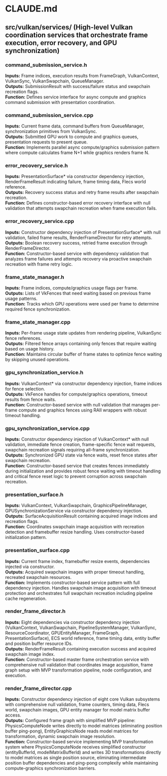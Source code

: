 # CLAUDE.md

## src/vulkan/services/ (High-level Vulkan coordination services that orchestrate frame execution, error recovery, and GPU synchronization)

### command_submission_service.h
**Inputs:** Frame indices, execution results from FrameGraph, VulkanContext, VulkanSync, VulkanSwapchain, QueueManager.  
**Outputs:** SubmissionResult with success/failure status and swapchain recreation flags.  
**Function:** Defines service interface for async compute and graphics command submission with presentation coordination.

### command_submission_service.cpp
**Inputs:** Current frame data, command buffers from QueueManager, synchronization primitives from VulkanSync.  
**Outputs:** Submitted GPU work to compute and graphics queues, presentation requests to present queue.  
**Function:** Implements parallel async compute/graphics submission pattern where compute calculates frame N+1 while graphics renders frame N.

### error_recovery_service.h
**Inputs:** PresentationSurface* via constructor dependency injection, RenderFrameResult indicating failure, frame timing data, Flecs world reference.  
**Outputs:** Recovery success status and retry frame results after swapchain recreation.  
**Function:** Defines constructor-based error recovery interface with null validation that attempts swapchain recreation when frame execution fails.

### error_recovery_service.cpp
**Inputs:** Constructor dependency injection of PresentationSurface* with null validation, failed frame results, RenderFrameDirector for retry attempts.  
**Outputs:** Boolean recovery success, retried frame execution through RenderFrameDirector.  
**Function:** Constructor-based service with dependency validation that analyzes frame failures and attempts recovery via proactive swapchain recreation with frame retry logic.

### frame_state_manager.h
**Inputs:** Frame indices, compute/graphics usage flags per frame.  
**Outputs:** Lists of VkFences that need waiting based on previous frame usage patterns.  
**Function:** Tracks which GPU operations were used per frame to determine required fence synchronization.

### frame_state_manager.cpp
**Inputs:** Per-frame usage state updates from rendering pipeline, VulkanSync fence references.  
**Outputs:** Filtered fence arrays containing only fences that require waiting based on usage history.  
**Function:** Maintains circular buffer of frame states to optimize fence waiting by skipping unused operations.

### gpu_synchronization_service.h
**Inputs:** VulkanContext* via constructor dependency injection, frame indices for fence selection.  
**Outputs:** VkFence handles for compute/graphics operations, timeout results from fence waits.  
**Function:** Constructor-based service with null validation that manages per-frame compute and graphics fences using RAII wrappers with robust timeout handling.

### gpu_synchronization_service.cpp
**Inputs:** Constructor dependency injection of VulkanContext* with null validation, immediate fence creation, frame-specific fence wait requests, swapchain recreation signals requiring all-frame synchronization.  
**Outputs:** Synchronized GPU state via fence waits, reset fence states after swapchain recreation.  
**Function:** Constructor-based service that creates fences immediately during initialization and provides robust fence waiting with timeout handling and critical fence reset logic to prevent corruption across swapchain recreation.

### presentation_surface.h
**Inputs:** VulkanContext, VulkanSwapchain, GraphicsPipelineManager, GPUSynchronizationService via constructor dependency injection.  
**Outputs:** SurfaceAcquisitionResult containing acquired image indices and recreation flags.  
**Function:** Coordinates swapchain image acquisition with recreation detection and framebuffer resize handling. Uses constructor-based initialization pattern.

### presentation_surface.cpp
**Inputs:** Current frame index, framebuffer resize events, dependencies injected via constructor.  
**Outputs:** Acquired swapchain images with proper timeout handling, recreated swapchain resources.  
**Function:** Implements constructor-based service pattern with full dependency injection. Handles swapchain image acquisition with timeout protection and orchestrates full swapchain recreation including pipeline cache regeneration.

### render_frame_director.h
**Inputs:** Eight dependencies via constructor dependency injection (VulkanContext, VulkanSwapchain, PipelineSystemManager, VulkanSync, ResourceCoordinator, GPUEntityManager, FrameGraph, PresentationSurface), ECS world reference, frame timing data, entity buffer and position buffer resource IDs.  
**Outputs:** RenderFrameResult containing execution success and acquired swapchain image index.  
**Function:** Constructor-based master frame orchestration service with comprehensive null validation that coordinates image acquisition, frame graph setup with MVP transformation pipeline, node configuration, and execution.

### render_frame_director.cpp
**Inputs:** Constructor dependency injection of eight core Vulkan subsystems with comprehensive null validation, frame counters, timing data, Flecs world, swapchain images, GPU entity manager for model matrix buffer access.  
**Outputs:** Configured frame graph with simplified MVP pipeline: PhysicsComputeNode writes directly to model matrices (eliminating position buffer ping-pong), EntityGraphicsNode reads model matrices for transformation, dynamic swapchain image resolution.  
**Function:** Constructor-based service implementing MVP transformation system where PhysicsComputeNode receives simplified constructor (entityBufferId, modelMatrixBufferId) and writes 3D transformations directly to model matrices as single position source, eliminating intermediate position buffer dependencies and ping-pong complexity while maintaining compute-graphics synchronization barriers.